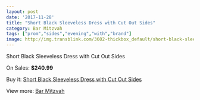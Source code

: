 ```yaml
---
layout: post
date: '2017-11-28'
title: "Short Black Sleeveless Dress with Cut Out Sides"
category: Bar Mitzvah
tags: ["prom","sides","evening","with","brand"]
image: http://img.transblink.com/3602-thickbox_default/short-black-sleeveless-dress-with-cut-out-sides.jpg
---
```

Short Black Sleeveless Dress with Cut Out Sides

On Sales: **$240.99**
<a href="https://www.transblink.com/en/bar-mitzvah/1141-short-black-sleeveless-dress-with-cut-out-sides.html"><amp-img layout="responsive" width="600" height="600" src="//img.transblink.com/3602-thickbox_default/short-black-sleeveless-dress-with-cut-out-sides.jpg" alt="Short Black Sleeveless Dress with Cut Out Sides 0" /></a>
<a href="https://www.transblink.com/en/bar-mitzvah/1141-short-black-sleeveless-dress-with-cut-out-sides.html"><amp-img layout="responsive" width="600" height="600" src="//img.transblink.com/3604-thickbox_default/short-black-sleeveless-dress-with-cut-out-sides.jpg" alt="Short Black Sleeveless Dress with Cut Out Sides 1" /></a>
<a href="https://www.transblink.com/en/bar-mitzvah/1141-short-black-sleeveless-dress-with-cut-out-sides.html"><amp-img layout="responsive" width="600" height="600" src="//img.transblink.com/3603-thickbox_default/short-black-sleeveless-dress-with-cut-out-sides.jpg" alt="Short Black Sleeveless Dress with Cut Out Sides 2" /></a>

Buy it: [Short Black Sleeveless Dress with Cut Out Sides](https://www.transblink.com/en/bar-mitzvah/1141-short-black-sleeveless-dress-with-cut-out-sides.html "Short Black Sleeveless Dress with Cut Out Sides")

View more: [Bar Mitzvah](https://www.transblink.com/en/2-bar-mitzvah "Bar Mitzvah")